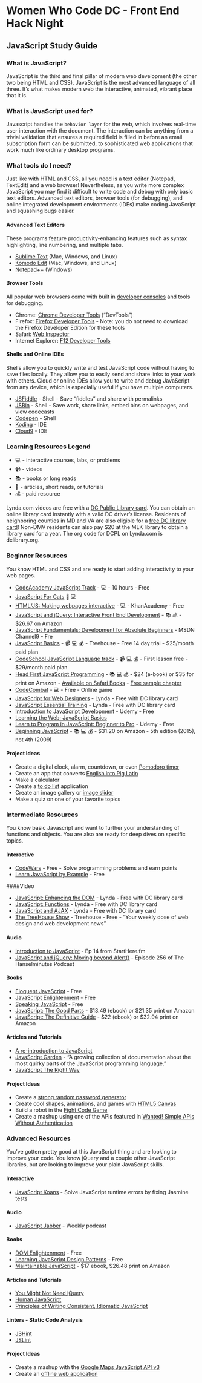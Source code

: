 # Women Who Code DC - Front End Hack Night
## JavaScript Study Guide

### What is JavaScript?
JavaScript is the third and final pillar of modern web development (the other two being HTML and CSS). JavaScript is the most advanced language of all three. It’s what makes modern web the interactive, animated, vibrant place that it is.

### What is JavaScript used for?
Javascript handles the `behavior layer` for the web, which involves real-time user interaction with the document. The interaction can be anything from a trivial validation that ensures a required field is filled in before an email subscription form can be submitted, to sophisticated web applications that work much like ordinary desktop programs. 

### What tools do I need?
Just like with HTML and CSS, all you need is a text editor (Notepad, TextEdit) and a web browser! Nevertheless, as you write more complex JavaScript you may find it difficult to write code and debug with only basic text editors. Advanced text editors, browser tools (for debugging), and online integrated development environments (IDEs) make coding JavaScript and squashing bugs easier.

#### Advanced Text Editors
These programs feature productivity-enhancing features such as syntax highlighting, line numbering, and multiple tabs.

* [Sublime Text](http://www.sublimetext.com/) (Mac, Windows, and Linux)
* [Komodo Edit](http://komodoide.com/komodo-edit/) (Mac, Windows, and Linux)
* [Notepad++](http://notepad-plus-plus.org/) (Windows)

#### Browser Tools
All popular web browsers come with built in [developer consoles](http://wickedlysmart.com/hfjsconsole/) and tools for debugging. 

* Chrome: [Chrome Developer Tools](https://developer.chrome.com/devtools) (“DevTools”)
* Firefox: [Firefox Developer Tools](https://developer.mozilla.org/en-US/docs/Tools) - Note: you do not need to download the Firefox Developer Edition for these tools
* Safari: [Web Inspector](https://developer.apple.com/safari/tools/)
* Internet Explorer: [F12 Developer Tools](https://msdn.microsoft.com/library/ie/bg182326(v=vs.85))

#### Shells and Online IDEs
Shells allow you to quickly write and test JavaScript code without having to save files locally. They allow you to easily send and share links to your work with others. Cloud or online IDEs allow you to write and debug JavaScript from any device, which is especially useful if you have multiple computers.

* [JSFiddle](http://jsfiddle.net/) - Shell - Save “fiddles” and share with permalinks
* [JSBin](http://jsbin.com/) - Shell - Save work, share links, embed bins on webpages, and view codecasts
* [Codepen](http://codepen.io/) - Shell
* [Koding](https://koding.com/) - IDE
* [Cloud9](https://c9.io/) - IDE

### Learning Resources Legend
* :computer: - interactive courses, labs, or problems
* :video_camera: - videos
* :books: - books or long reads
* :page_facing_up: - articles, short reads, or tutorials
* :moneybag: - paid resource

Lynda.com videos are free with a [DC Public Library card](http://dclibrary.org/node/46352). You can obtain an online library card instantly with a valid DC driver’s license. Residents of neighboring counties in MD and VA are also eligible for a [free DC library card](http://dclibrary.org/getacard)! Non-DMV residents can also pay $20 at the MLK library to obtain a library card for a year. The org code for DCPL on Lynda.com is dclibrary.org. 

### Beginner Resources
You know HTML and CSS and are ready to start adding interactivity to your web pages.

* [CodeAcademy JavaScript Track](http://www.codecademy.com/en/tracks/javascript) - :computer: - 10 hours - Free
* [JavaScript For Cats](http://jsforcats.com/) :page_facing_up: :computer:
* [HTML/JS: Making webpages interactive](https://www.khanacademy.org/computing/computer-programming/html-css-js) - :computer: - KhanAcademy - Free
* [JavaScript and jQuery: Interactive Front End Development](http://javascriptbook.com/about/) - :books: :moneybag: - $26.67 on Amazon
* [JavaScript Fundamentals: Development for Absolute Beginners](http://channel9.msdn.com/Series/Javascript-Fundamentals-Development-for-Absolute-Beginners) - MSDN Channel9 - Fre
* [JavaScript Basics](http://teamtreehouse.com/library/javascript-basics) - :video_camera: :computer: :moneybag: - Treehouse - Free 14 day trial - $25/month paid plan
* [CodeSchool JavaScript Language track](https://www.codeschool.com/paths/javascript) - :video_camera: :computer: :moneybag: - First lesson free - $29/month paid plan
* [Head First JavaScript Programming](http://www.amazon.com/Head-First-JavaScript-Programming-Freeman/dp/144934013X) - :books: :computer: :moneybag: - $24 (e-book) or $35 for print on Amazon - [Available on Safari Books](https://www.safaribooksonline.com/) - [Free sample chapter](http://cdn.oreillystatic.com/oreilly/booksamplers/9781449340131_sampler.pdf)
* [CodeCombat](http://codecombat.com/) - :computer: - Free - Online game 
* [JavaScript for Web Designers](http://www.lynda.com/JavaScript-tutorials/JavaScript-Web-Designers/144203-2.html) - Lynda - Free with DC library card
* [JavaScript Essential Training](http://www.lynda.com/JavaScript-tutorials/JavaScript-Essential-Training/81266-2.html) - Lynda - Free with DC library card
* [Introduction to JavaScript Development](https://www.udemy.com/refactoru-intro-js) - Udemy - Free
* [Learning the Web: JavaScript Basics](https://developer.mozilla.org/en-US/Learn/Getting_started_with_the_web/JavaScript_basics)
* [Learn to Program in JavaScript: Beginner to Pro](https://www.udemy.com/programming-in-javascript) - Udemy - Free
* [Beginning JavaScript](http://www.amazon.com/Beginning-JavaScript-Jeremy-McPeak/dp/1118903331) - :books: :computer: :moneybag: - $31.20 on Amazon - 5th edition (2015), not 4th (2009)

#### Project Ideas
* Create a digital clock, alarm, countdown, or even [Pomodoro timer](http://tomato-timer.com/) 
* Create an app that converts [English into Pig Latin](http://www.wordplays.com/pig-latin)
* Make a calculator
* Create a [to do list](http://thewebrocks.com/publications/smashingbook3/todolist/) application
* Create an image gallery or [image slider](http://rafbm.github.io/howtomakeaslider/)
* Make a quiz on one of your favorite topics

### Intermediate Resources
You know basic Javascript and want to further your understanding of functions and objects. You are also are ready for deep dives on specific topics. 

#### Interactive
* [CodeWars](http://www.codewars.com/join?language=javascript) - Free - Solve programming problems and earn points
* [Learn JavaScript by Example](https://www.learneroo.com/modules/64) - Free

####Video
* [JavaScript: Enhancing the DOM](http://www.lynda.com/HTML-tutorials/JavaScript-Enhancing-DOM/122462-2.html) - Lynda - Free with DC library card
* [JavaScript: Functions](http://www.lynda.com/JavaScript-tutorials/JavaScript-Functions/148137-2.html) - Lynda - Free with DC library card
* [JavaScript and AJAX](http://www.lynda.com/Developer-tutorials/JavaScript-and-AJAX/114900-2.html) - Lynda - Free with DC library card
* [The TreeHouse Show](http://teamtreehouse.com/library/the-treehouse-show) - Treehouse - Free - “Your weekly dose of web design and web development news”

#### Audio
* [Introduction to JavaScript](http://starthere.fm/webdev/14) - Ep 14 from StartHere.fm
* [JavaScript and jQuery: Moving beyond Alert()](http://hanselminutes.com/256/javascript-and-jquery-moving-beyond-alert) - Episode 256 of The Hanselminutes Podcast

#### Books
* [Eloquent JavaScript](http://eloquentjavascript.net/) - Free
* [JavaScript Enlightenment](http://www.javascriptenlightenment.com/) - Free
* [Speaking JavaScript](http://speakingjs.com/) - Free
* [JavaScript: The Good Parts](http://www.amazon.com/JavaScript-Good-Parts-Douglas-Crockford/dp/0596517742) - $13.49 (ebook) or $21.35 print on Amazon
* [JavaScript: The Definitive Guide](http://www.amazon.com/JavaScript-Definitive-Guide-Activate-Guides/dp/0596805527) - $22 (ebook) or $32.94 print on Amazon 

#### Articles and Tutorials
* [A re-introduction to JavaScript](https://developer.mozilla.org/en-US/docs/Web/JavaScript/A_re-introduction_to_JavaScript)
* [JavaScript Garden](http://bonsaiden.github.io/JavaScript-Garden/) - “A growing collection of documentation about the most quirky parts of the JavaScript programming language.”
* [JavaScript The Right Way](http://jstherightway.org/)

#### Project Ideas
* Create a [strong random password generator](https://strongpasswordgenerator.com/)
* Create cool shapes, animations, and games with [HTML5 Canvas](http://billmill.org/static/canvastutorial/index.html)
* Build a robot in the [Fight Code Game](http://fightcodegame.com/) 
* Create a mashup using one of the APIs featured in [Wanted! Simple APIs Without Authentication](https://shkspr.mobi/blog/2014/04/wanted-simple-apis-without-authentication/)

### Advanced Resources
You’ve gotten pretty good at this JavaScript thing and are looking to improve your code. You know jQuery and a couple other JavaScript libraries, but are looking to improve your plain JavaScript skills.

#### Interactive
* [JavaScript Koans](https://github.com/mrdavidlaing/javascript-koans) - Solve JavaScript runtime errors by fixing Jasmine tests

#### Audio
* [JavaScript Jabber](http://devchat.tv/js-jabber/) - Weekly podcast

#### Books
* [DOM Enlightenment](http://domenlightenment.com/) - Free 
* [Learning JavaScript Design Patterns](http://addyosmani.com/resources/essentialjsdesignpatterns/book/) - Free 
* [Maintainable JavaScript](http://www.amazon.com/Maintainable-JavaScript-Nicholas-C-Zakas/dp/1449327680) - $17 ebook, $26.48 print on Amazon

#### Articles and Tutorials
* [You Might Not Need jQuery](http://youmightnotneedjquery.com/)
* [Human JavaScript](http://read.humanjavascript.com/)
* [Principles of Writing Consistent, Idiomatic JavaScript](https://github.com/rwaldron/idiomatic.js)

#### Linters - Static Code Analysis
* [JSHint](http://jshint.com/)
* [JSLint](http://www.jslint.com/)

#### Project Ideas
* Create a mashup with the [Google Maps JavaScript API v3](https://developers.google.com/maps/documentation/javascript/tutorial)
* Create an [offline web application](http://diveintohtml5.info/offline.html)
